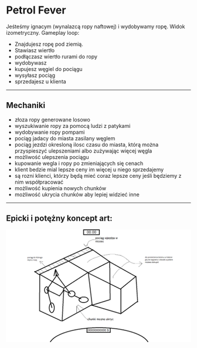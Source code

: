 # Petrol Fever
Jeśteśmy ignacym (wynalazcą ropy naftowej) i wydobywamy ropę.
Widok izometryczny.
Gameplay loop:
- Znajdujesz ropę pod ziemią.
- Stawiasz wiertło
- podłączasz wiertło rurami do ropy
- wydobywasz
- kupujesz węgiel do pociągu 
- wysyłasz pociąg
- sprzedajesz u klienta 
---
## Mechaniki
- złoza ropy generowane losowo
- wyszukiwanie ropy za pomocą ludzi z patykami
- wydobywanie ropy pompami
- pociąg jadacy do miasta zasilany węglem
- pociąg jezdzi okresloną ilosc czasu do miasta, którą można przyspieszyć ulepszeniami albo zużywając więcej węgla 
- możliwość ulepszenia pociągu
- kupowanie wegla i ropy po zmieniających się cenach
- klient bedzie mial lepsze ceny im więcej u niego sprzedajemy
- są rozni klienci, którzy będą mieć coraz lepsze ceny jeśli będziemy z nim współpracować 
- możliwość kupienia nowych chunków
- możliwość ukrycia chunków aby lepiej widzieć inne


---
## Epicki i potężny koncept art:
![image](concepts/klockivol.2upgradedsupereditionremastered.png)
